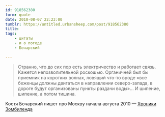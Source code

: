 ```yaml
---
id: 918562380
form: quote
date: 2010-08-07 22:23:00
tumblr: https://untitled.urbansheep.com/post/918562380
title: 
tags:
    - цитаты
    - и о погоде
    - Бочарский

---
```


<blockquote>
Странно, что до сих пор есть электричество и работает связь. Кажется непозволительной роскошью. Органичней был бы приемник на коротких волнах, ловящий что-то вроде «все беженцы должны двигаться в направлении северо-запада, в дороге будут организованы пункты раздачи воды»&hellip; И шипение, шипение, а потом тишина.
</blockquote>

Костя Бочарский пишет про Москву начала августа 2010 — <a href="http://bocharsky.livejournal.com/444742.html">Хроники Зомбиленда</a>
